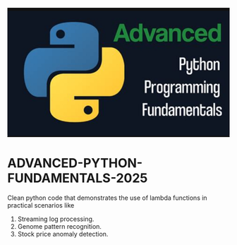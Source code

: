 ![image](Screenshot_20250718-124059.jpg)

# ADVANCED-PYTHON-FUNDAMENTALS-2025
Clean python code that demonstrates the use of lambda functions in practical scenarios like
1. Streaming log processing.
2. Genome pattern recognition.
3. Stock price anomaly detection.
